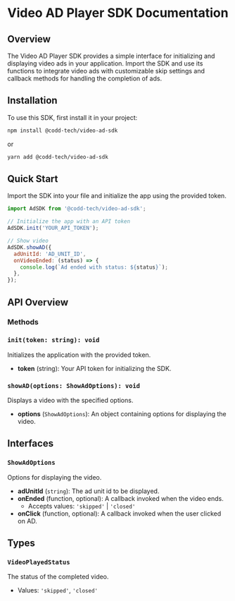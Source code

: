 # Video AD Player SDK Documentation

## Overview

The Video AD Player SDK provides a simple interface for initializing and displaying video ads in your application.
Import the SDK and use its functions to integrate video ads with customizable skip settings and callback methods for
handling the completion of ads.

## Installation

To use this SDK, first install it in your project:

```bash
npm install @codd-tech/video-ad-sdk
```

or

```bash
yarn add @codd-tech/video-ad-sdk
```

## Quick Start

Import the SDK into your file and initialize the app using the provided token.

```javascript
import AdSDK from '@codd-tech/video-ad-sdk';

// Initialize the app with an API token
AdSDK.init('YOUR_API_TOKEN');

// Show video
AdSDK.showAD({
  adUnitId: 'AD_UNIT_ID',
  onVideoEnded: (status) => {
    console.log(`Ad ended with status: ${status}`);
  },
});
```

## API Overview

### Methods

### `init(token: string): void`

Initializes the application with the provided token.

- **token** (string): Your API token for initializing the SDK.

### `showAD(options: ShowAdOptions): void`

Displays a video with the specified options.

- **options** (`ShowAdOptions`): An object containing options for displaying the video.

## Interfaces

### `ShowAdOptions`

Options for displaying the video.

- **adUnitId** (`string`): The ad unit id to be displayed.
- **onEnded** (function, optional): A callback invoked when the video ends.
    - Accepts values: `'skipped'` | `'closed'`
- **onClick** (function, optional): A callback invoked when the user clicked on AD.

## Types

### `VideoPlayedStatus`

The status of the completed video.

- Values: `'skipped'`, `'closed'`

